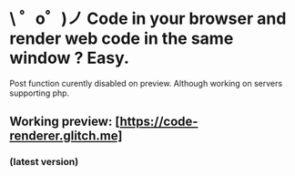 # \ ゜o゜)ノ Code in your browser and render web code in the same window ? Easy.
Post function curently disabled on preview. Although working on servers supporting php.

## Working preview: [https://code-renderer.glitch.me] 
### (latest version)


